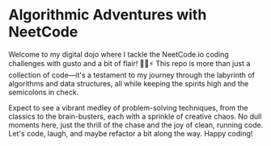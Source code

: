 # Algorithmic Adventures with NeetCode

Welcome to my digital dojo where I tackle the NeetCode.io coding challenges with gusto and a bit of flair! 🧙‍♂️⚡️ This repo is more than just a collection of code—it's a testament to my journey through the labyrinth of algorithms and data structures, all while keeping the spirits high and the semicolons in check.

Expect to see a vibrant medley of problem-solving techniques, from the classics to the brain-busters, each with a sprinkle of creative chaos. No dull moments here, just the thrill of the chase and the joy of clean, running code. Let's code, laugh, and maybe refactor a bit along the way. Happy coding!
